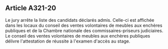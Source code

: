 Article A321-20
----
Le jury arrête la liste des candidats déclarés admis. Celle-ci est affichée dans
les locaux du conseil des ventes volontaires de meubles aux enchères publiques
et de la Chambre nationale des commissaires-priseurs judiciaires. Le conseil des
ventes volontaires de meubles aux enchères publiques délivre l'attestation de
réussite à l'examen d'accès au stage.
